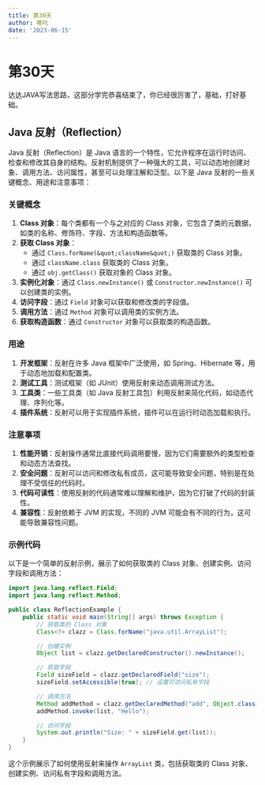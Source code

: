 ```yaml
---
title: 第30天
author: 哪吒
date: '2023-06-15'
---
```


# 第30天

达达JAVA写法思路，这部分学完恭喜结束了，你已经很厉害了，基础，打好基础。

## Java 反射（Reflection）

Java 反射（Reflection）是 Java 语言的一个特性，它允许程序在运行时访问、检查和修改其自身的结构。反射机制提供了一种强大的工具，可以动态地创建对象、调用方法、访问属性，甚至可以处理注解和泛型。以下是 Java 反射的一些关键概念、用途和注意事项：

### 关键概念

1. **Class 对象**：每个类都有一个与之对应的 Class 对象，它包含了类的元数据，如类的名称、修饰符、字段、方法和构造函数等。
2. **获取 Class 对象**：
    - 通过 `Class.forName(&quot;className&quot;)` 获取类的 Class 对象。
    - 通过 `className.class` 获取类的 Class 对象。
    - 通过 `obj.getClass()` 获取对象的 Class 对象。
3. **实例化对象**：通过 `Class.newInstance()` 或 `Constructor.newInstance()` 可以创建类的实例。
4. **访问字段**：通过 `Field` 对象可以获取和修改类的字段值。
5. **调用方法**：通过 `Method` 对象可以调用类的实例方法。
6. **获取构造函数**：通过 `Constructor` 对象可以获取类的构造函数。

### 用途

1. **开发框架**：反射在许多 Java 框架中广泛使用，如 Spring、Hibernate 等，用于动态地加载和配置类。
2. **测试工具**：测试框架（如 JUnit）使用反射来动态调用测试方法。
3. **工具类**：一些工具类（如 Java 反射工具包）利用反射来简化代码，如动态代理、序列化等。
4. **插件系统**：反射可以用于实现插件系统，插件可以在运行时动态加载和执行。

### 注意事项

1. **性能开销**：反射操作通常比直接代码调用要慢，因为它们需要额外的类型检查和动态方法查找。
2. **安全问题**：反射可以访问和修改私有成员，这可能导致安全问题，特别是在处理不受信任的代码时。
3. **代码可读性**：使用反射的代码通常难以理解和维护，因为它打破了代码的封装性。
4. **兼容性**：反射依赖于 JVM 的实现，不同的 JVM 可能会有不同的行为，这可能导致兼容性问题。

### 示例代码

以下是一个简单的反射示例，展示了如何获取类的 Class 对象、创建实例、访问字段和调用方法：

```java
import java.lang.reflect.Field;
import java.lang.reflect.Method;

public class ReflectionExample {
    public static void main(String[] args) throws Exception {
        // 获取类的 Class 对象
        Class<?> clazz = Class.forName("java.util.ArrayList");

        // 创建实例
        Object list = clazz.getDeclaredConstructor().newInstance();

        // 获取字段
        Field sizeField = clazz.getDeclaredField("size");
        sizeField.setAccessible(true); // 设置可访问私有字段

        // 调用方法
        Method addMethod = clazz.getDeclaredMethod("add", Object.class);
        addMethod.invoke(list, "Hello");

        // 访问字段
        System.out.println("Size: " + sizeField.get(list));
    }
}

```

这个示例展示了如何使用反射来操作 `ArrayList` 类，包括获取类的 Class 对象、创建实例、访问私有字段和调用方法。
